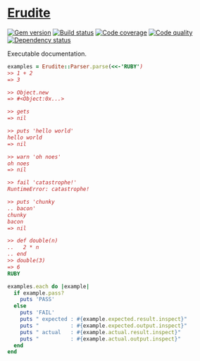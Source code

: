 # [Erudite][1]

[![Gem version][2]][3]
[![Build status][4]][5]
[![Code coverage][6]][7]
[![Code quality][8]][9]
[![Dependency status][10]][11]

Executable documentation.

``` rb
examples = Erudite::Parser.parse(<<-'RUBY')
>> 1 + 2
=> 3

>> Object.new
=> #<Object:0x...>

>> gets
=> nil

>> puts 'hello world'
hello world
=> nil

>> warn 'oh noes'
oh noes
=> nil

>> fail 'catastrophe!'
RuntimeError: catastrophe!

>> puts 'chunky
.. bacon'
chunky
bacon
=> nil

>> def double(n)
..   2 * n
.. end
>> double(3)
=> 6
RUBY

examples.each do |example|
  if example.pass?
    puts 'PASS'
  else
    puts 'FAIL'
    puts " expected : #{example.expected.result.inspect}"
    puts "          : #{example.expected.output.inspect}"
    puts " actual   : #{example.actual.result.inspect}"
    puts "          : #{example.actual.output.inspect}"
  end
end
```

[1]: https://github.com/tfausak/erudite
[2]: https://badge.fury.io/rb/erudite.svg
[3]: http://rubygems.org/gems/erudite
[4]: https://travis-ci.org/tfausak/erudite.svg
[5]: https://travis-ci.org/tfausak/erudite
[6]: https://img.shields.io/coveralls/tfausak/erudite.svg
[7]: https://coveralls.io/r/tfausak/erudite
[8]: https://codeclimate.com/github/tfausak/erudite/badges/gpa.svg
[9]: https://codeclimate.com/github/tfausak/erudite
[10]: https://gemnasium.com/tfausak/erudite.svg
[11]: https://gemnasium.com/tfausak/erudite
